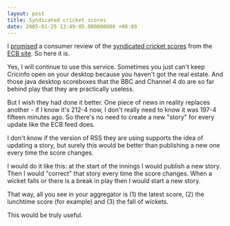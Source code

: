 ```yaml
---
layout: post
title: Syndicated cricket scores
date: 2005-01-25 13:49:05.000000000 +00:00
---
```

<p>I <a href="https://dominicsayers.blogspot.com/2005/01/syndicated-cricket-scores.html">promised</a> a consumer review of the <a href="https://www.ecb.co.uk/live-scores.xml">syndicated cricket scores</a> from the <a href="https://www.ecb.co.uk/">ECB site</a>. So here it is.</p>
<p>Yes, I will continue to use this service. Sometimes you just can't keep Cricinfo open on your desktop because you haven't got the real estate. And those java desktop scoreboxes that the BBC and Channel 4 do are so far behind play that they are practically useless.</p>
<p>But I wish they had done it better. One piece of news in reality replaces another - if I know it's 212-4 now, I don't really need to know it was 197-4 fifteen minutes ago. So there's no need to create a new "story" for every update like the ECB feed does.</p>
<p>I don't know if the version of RSS they are using supports the idea of updating a story, but surely this would be better than publishing a new one every time the score changes.</p>
<p>I would do it like this: at the start of the innings I would publish a new story. Then I would "correct" that story every time the score changes. When a wicket falls or there is a break in play then I would start a new story.</p>
<p>That way, all you see in your aggregator is (1) the latest score, (2) the lunchtime score (for example) and (3) the fall of wickets.</p>
<p>This would be truly useful.
</p>
